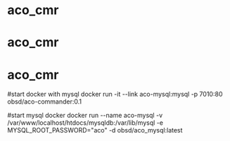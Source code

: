 # aco_cmr
# aco_cmr
# aco_cmr
#start docker with mysql
docker run -it --link aco-mysql:mysql -p 7010:80 obsd/aco-commander:0.1

#start mysql docker 
docker run --name aco-mysql -v /var/www/localhost/htdocs/mysqldb:/var/lib/mysql -e MYSQL_ROOT_PASSWORD="aco" -d obsd/aco_mysql:latest
